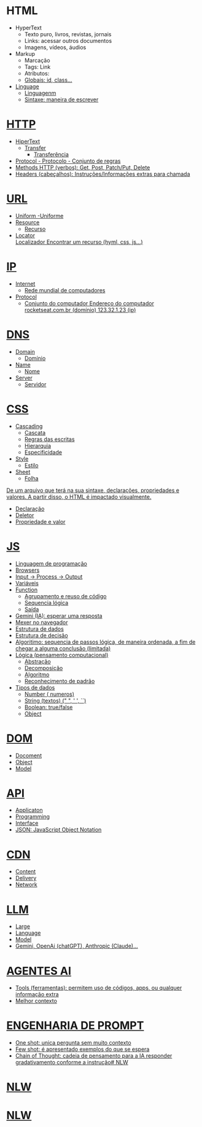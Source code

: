 # HTML

- HyperText
    - Texto puro, livros, revistas, jornais
    - Links: acessar outros documentos
    - Imagens, vídeos, áudios
- Markup
    - Marcação
    - Tags: <a> Link </a>
    - Atributos: <a href="https://rocketseat.com.br">
    - Globais: id, class...
- Linguage
    - Linguagenm
    - Sintaxe: maneira de escrever

# HTTP

- HiperText
    - Transfer
        - Transferência
- Protocol
        - Protocolo
        - Conjunto de regras
- Methods HTTP (verbos): Get, Post, Patch/Put, Delete
- Headers (cabeçalhos): Instruções/Informações extras para chamada

# URL

- Uniform
    -Uniforme
- Resource
    - Recurso
- Locator  
    Localizador
Encontrar um recurso (hyml, css, js...)

# IP

- Internet
    - Rede mundial de computadores
- Protocol
    - Conjunto do computador
Endereço do computador
rocketseat.com.br (domínio)
123.32.1.23 (ip)

# DNS

- Domain
    - Domínio
- Name
    - Nome
- Server
    - Servidor
# CSS

- Cascading
    - Cascata
    - Regras das escritas
    - Hierarquia
    - Especificidade
- Style
    - Estilo
- Sheet
    - Folha

De um arquivo que terá na sua sintaxe, declarações, propriedades e valores.
A partir disso, o HTML é impactado visualmente.

- Declaração
- Deletor
- Propriedade e valor

# JS
- Linguagem de programação
- Browsers
- Input -> Process -> Output
- Variáveis
- Function
    - Agrupamento e reuso de código
    - Sequencia lógica
    - Saída
- Gemini (IA): esperar uma resposta
- Mexer no navegador 
- Estrutura de dados
- Estrutura de decisão
- Algoritimo: sequencia de passos lógica, de maneira ordenada, a fim de chegar a alguma conclusão (limitada)
- Lógica (pensamento computacional)
    - Abstração
    - Decomposição
    - Algoritmo
    - Reconhecimento de padrão
- Tipos de dados
    - Number ( numeros)
    - String (textos) (" ", ' ', ``)
    - Boolean: true/false
    - Object
# DOM

- Docoment
- Object
- Model

# API

- Applicaton
- Programming
- Interface
- JSON: JavaScript Object Notation

# CDN

- Content
- Delivery
- Network

# LLM

- Large
- Language
- Model
- Gemini, OpenAi (chatGPT), Anthropic (Claude)...

# AGENTES AI

- Tools (ferramentas): permitem uso de códigos, apps, ou qualquer informação extra
- Melhor contexto

# ENGENHARIA DE PROMPT

- One shot: unica pergunta sem muito contexto
- Few shot: é apresentado exemplos do que se espera
- Chain of Thought: cadeia de pensamento para a IA responder gradativamento conforme a instrução# NLW
# NLW
# NLW
